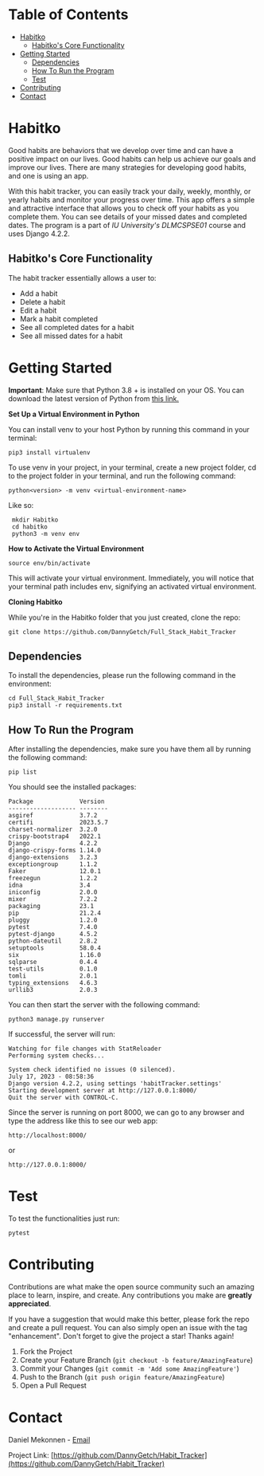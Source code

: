 <!-- TABLE OF CONTENTS -->

# Table of Contents

- [Habitko](#habitko)
  - [Habitko's Core Functionality](#habitkos-core-functionality)
- [Getting Started](#getting-started)
  - [Dependencies](#dependencies)
  - [How To Run the Program](#how-to-run-the-program)
  - [Test](#test)
- [Contributing](#contributing)
- [Contact](#contact)

# Habitko

Good habits are behaviors that we develop over time and can have a positive impact on our lives. Good habits can help us achieve our goals and improve our lives. There are many strategies for developing good habits, and one is using an app.

With this habit tracker, you can easily track your daily, weekly, monthly, or yearly habits and monitor your progress over time. This app offers a simple and attractive interface that allows you to check off your habits as you complete them. You can see details of your missed dates and completed dates. The program is a part of _IU University's_ _DLMCSPSE01_ course and uses Django 4.2.2.

## Habitko's Core Functionality

The habit tracker essentially allows a user to:

- Add a habit
- Delete a habit
- Edit a habit
- Mark a habit completed
- See all completed dates for a habit
- See all missed dates for a habit

# Getting Started

**Important**: Make sure that Python 3.8 + is installed on your OS. You can download the latest version of Python from [this link.](https://www.python.org/downloads/)

**Set Up a Virtual Environment in Python**

You can install venv to your host Python by running this command in your terminal:

```
pip3 install virtualenv
```

To use venv in your project, in your terminal, create a new project folder, cd to the project folder in your terminal, and run the following command:

```
python<version> -m venv <virtual-environment-name>
```

Like so:

```
 mkdir Habitko
 cd habitko
 python3 -m venv env
```

**How to Activate the Virtual Environment**

```
source env/bin/activate
```

This will activate your virtual environment. Immediately, you will notice that your terminal path includes env, signifying an activated virtual environment.

**Cloning Habitko**

While you're in the Habitko folder that you just created, clone the repo:

```
git clone https://github.com/DannyGetch/Full_Stack_Habit_Tracker
```

## Dependencies

To install the dependencies, please run the following command in the environment:

```
cd Full_Stack_Habit_Tracker
pip3 install -r requirements.txt
```

## How To Run the Program

After installing the dependencies, make sure you have them all by running the following command:

```
pip list
```

You should see the installed packages:

```
Package             Version
------------------- --------
asgiref             3.7.2
certifi             2023.5.7
charset-normalizer  3.2.0
crispy-bootstrap4   2022.1
Django              4.2.2
django-crispy-forms 1.14.0
django-extensions   3.2.3
exceptiongroup      1.1.2
Faker               12.0.1
freezegun           1.2.2
idna                3.4
iniconfig           2.0.0
mixer               7.2.2
packaging           23.1
pip                 21.2.4
pluggy              1.2.0
pytest              7.4.0
pytest-django       4.5.2
python-dateutil     2.8.2
setuptools          58.0.4
six                 1.16.0
sqlparse            0.4.4
test-utils          0.1.0
tomli               2.0.1
typing_extensions   4.6.3
urllib3             2.0.3
```

You can then start the server with the following command:

```
python3 manage.py runserver
```

If successful, the server will run:

```
Watching for file changes with StatReloader
Performing system checks...

System check identified no issues (0 silenced).
July 17, 2023 - 08:58:36
Django version 4.2.2, using settings 'habitTracker.settings'
Starting development server at http://127.0.0.1:8000/
Quit the server with CONTROL-C.
```

Since the server is running on port 8000, we can go to any browser and type the address like this to see our web app:

```
http://localhost:8000/
```

or

```
http://127.0.0.1:8000/
```

# Test

To test the functionalities just run:

```
pytest
```

# Contributing

Contributions are what make the open source community such an amazing place to learn, inspire, and create. Any contributions you make are **greatly appreciated**.

If you have a suggestion that would make this better, please fork the repo and create a pull request. You can also simply open an issue with the tag "enhancement".
Don't forget to give the project a star! Thanks again!

1. Fork the Project
2. Create your Feature Branch (`git checkout -b feature/AmazingFeature`)
3. Commit your Changes (`git commit -m 'Add some AmazingFeature'`)
4. Push to the Branch (`git push origin feature/AmazingFeature`)
5. Open a Pull Request

# Contact

Daniel Mekonnen - [Email](mailto:dannygetch@gmail.com)

Project Link: [https://github.com/DannyGetch/Habit_Tracker](https://github.com/DannyGetch/Habit_Tracker)
